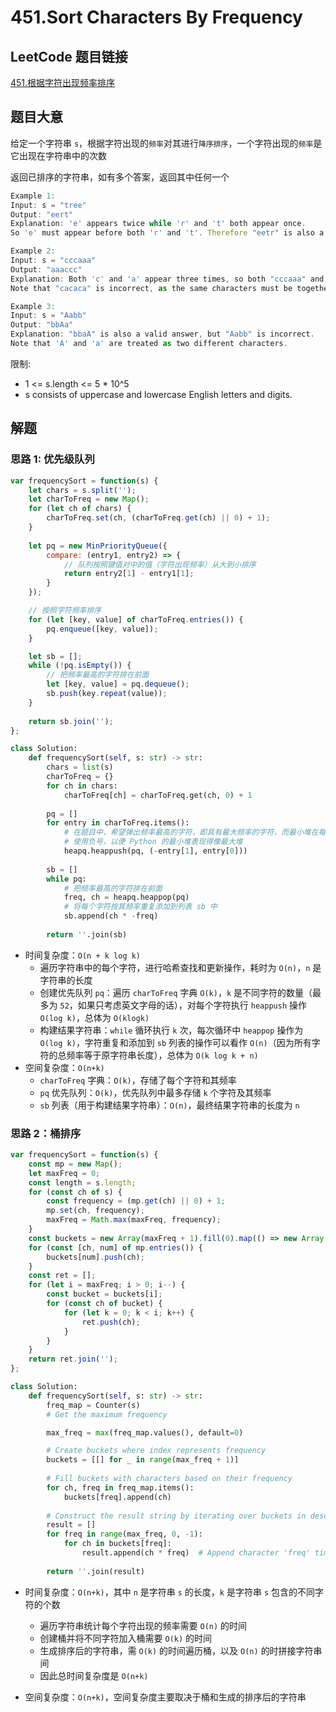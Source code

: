 # 451.Sort Characters By Frequency

## LeetCode 题目链接

[451.根据字符出现频率排序](https://leetcode.cn/problems/sort-characters-by-frequency/)

## 题目大意

给定一个字符串 `s`，根据字符出现的`频率`对其进行`降序排序`，一个字符出现的`频率`是它出现在字符串中的次数

返回已排序的字符串，如有多个答案，返回其中任何一个

```js
Example 1:
Input: s = "tree"
Output: "eert"
Explanation: 'e' appears twice while 'r' and 't' both appear once.
So 'e' must appear before both 'r' and 't'. Therefore "eetr" is also a valid answer.

Example 2:
Input: s = "cccaaa"
Output: "aaaccc"
Explanation: Both 'c' and 'a' appear three times, so both "cccaaa" and "aaaccc" are valid answers.
Note that "cacaca" is incorrect, as the same characters must be together.

Example 3:
Input: s = "Aabb"
Output: "bbAa"
Explanation: "bbaA" is also a valid answer, but "Aabb" is incorrect.
Note that 'A' and 'a' are treated as two different characters.
```

限制:
- 1 <= s.length <= 5 * 10^5
- s consists of uppercase and lowercase English letters and digits.

## 解题

### 思路 1: 优先级队列

```js
var frequencySort = function(s) {
    let chars = s.split('');
    let charToFreq = new Map();
    for (let ch of chars) {
        charToFreq.set(ch, (charToFreq.get(ch) || 0) + 1);
    }
    
    let pq = new MinPriorityQueue({
        compare: (entry1, entry2) => {
            // 队列按照键值对中的值（字符出现频率）从大到小排序
            return entry2[1] - entry1[1];
        }
    });

    // 按照字符频率排序
    for (let [key, value] of charToFreq.entries()) {
        pq.enqueue([key, value]);
    }

    let sb = [];
    while (!pq.isEmpty()) {
        // 把频率最高的字符排在前面
        let [key, value] = pq.dequeue();
        sb.push(key.repeat(value));
    }
    
    return sb.join('');
};
```
```python
class Solution:
    def frequencySort(self, s: str) -> str:
        chars = list(s)
        charToFreq = {}
        for ch in chars:
            charToFreq[ch] = charToFreq.get(ch, 0) + 1
        
        pq = []
        for entry in charToFreq.items():
            # 在题目中，希望弹出频率最高的字符，即具有最大频率的字符，而最小堆在每次弹出元素时都会弹出堆中最小的元素
            # 使用负号，以便 Python 的最小堆表现得像最大堆
            heapq.heappush(pq, (-entry[1], entry[0]))
        
        sb = []
        while pq:
            # 把频率最高的字符排在前面
            freq, ch = heapq.heappop(pq)
            # 将每个字符按其频率重复添加到列表 sb 中
            sb.append(ch * -freq)
            
        return ''.join(sb)
```

- 时间复杂度：`O(n + k log k)`
  - 遍历字符串中的每个字符，进行哈希查找和更新操作，耗时为 `O(n)`，`n` 是字符串的长度
  - 创建优先队列 `pq`：遍历 `charToFreq` 字典 `O(k)`，`k` 是不同字符的数量（最多为 `52`，如果只考虑英文字母的话），对每个字符执行 `heappush` 操作 `O(log k)`，总体为 `O(klogk)`
  - 构建结果字符串：`while` 循环执行 `k` 次，每次循环中 `heappop` 操作为 `O(log k)`，字符重复和添加到 `sb` 列表的操作可以看作 `O(n)`（因为所有字符的总频率等于原字符串长度），总体为 `O(k log k + n)`
- 空间复杂度：`O(n+k)`
  - `charToFreq` 字典：`O(k)`，存储了每个字符和其频率
  - `pq` 优先队列：`O(k)`，优先队列中最多存储 `k` 个字符及其频率
  - `sb` 列表（用于构建结果字符串）：`O(n)`，最终结果字符串的长度为 `n`

### 思路 2：桶排序

```js
var frequencySort = function(s) {
    const mp = new Map();
    let maxFreq = 0;
    const length = s.length;
    for (const ch of s) {
        const frequency = (mp.get(ch) || 0) + 1;
        mp.set(ch, frequency);
        maxFreq = Math.max(maxFreq, frequency);
    }
    const buckets = new Array(maxFreq + 1).fill(0).map(() => new Array());
    for (const [ch, num] of mp.entries()) {
        buckets[num].push(ch);
    }
    const ret = [];
    for (let i = maxFreq; i > 0; i--) {
        const bucket = buckets[i];
        for (const ch of bucket) {
            for (let k = 0; k < i; k++) {
                ret.push(ch);
            }
        }
    }
    return ret.join('');
};
```
```python
class Solution:
    def frequencySort(self, s: str) -> str:
        freq_map = Counter(s)
        # Get the maximum frequency

        max_freq = max(freq_map.values(), default=0)

        # Create buckets where index represents frequency
        buckets = [[] for _ in range(max_freq + 1)]
        
        # Fill buckets with characters based on their frequency
        for ch, freq in freq_map.items():
            buckets[freq].append(ch)
        
        # Construct the result string by iterating over buckets in descending order
        result = []
        for freq in range(max_freq, 0, -1):
            for ch in buckets[freq]:
                result.append(ch * freq)  # Append character 'freq' times
        
        return ''.join(result)
```

- 时间复杂度：`O(n+k)`，其中 `n` 是字符串 `s` 的长度，`k` 是字符串 `s` 包含的不同字符的个数
  - 遍历字符串统计每个字符出现的频率需要 `O(n)` 的时间
  - 创建桶并将不同字符加入桶需要 `O(k)` 的时间
  - 生成排序后的字符串，需 `O(k)` 的时间遍历桶，以及 `O(n)` 的时拼接字符串间
  - 因此总时间复杂度是 `O(n+k)`

- 空间复杂度：`O(n+k)`，空间复杂度主要取决于桶和生成的排序后的字符串